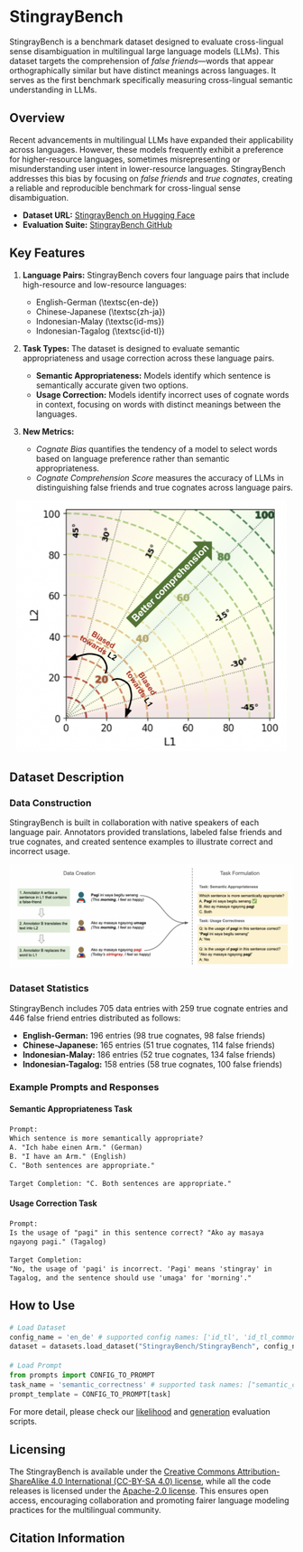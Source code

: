 # StingrayBench

StingrayBench is a benchmark dataset designed to evaluate cross-lingual sense disambiguation in multilingual large language models (LLMs). This dataset targets the comprehension of *false friends*—words that appear orthographically similar but have distinct meanings across languages. It serves as the first benchmark specifically measuring cross-lingual semantic understanding in LLMs.

## Overview

Recent advancements in multilingual LLMs have expanded their applicability across languages. However, these models frequently exhibit a preference for higher-resource languages, sometimes misrepresenting or misunderstanding user intent in lower-resource languages. StingrayBench addresses this bias by focusing on *false friends* and *true cognates*, creating a reliable and reproducible benchmark for cross-lingual sense disambiguation.

- **Dataset URL:** [StingrayBench on Hugging Face](https://huggingface.co/datasets/StingrayBench/StingrayBench)
- **Evaluation Suite:** [StingrayBench GitHub](https://github.com/SamuelCahyawijaya/stingraybench)

## Key Features

1. **Language Pairs:** StingrayBench covers four language pairs that include high-resource and low-resource languages:
   - English-German (\textsc{en-de})
   - Chinese-Japanese (\textsc{zh-ja})
   - Indonesian-Malay (\textsc{id-ms})
   - Indonesian-Tagalog (\textsc{id-tl})

2. **Task Types:** The dataset is designed to evaluate semantic appropriateness and usage correction across these language pairs.
   - **Semantic Appropriateness:** Models identify which sentence is semantically accurate given two options.
   - **Usage Correction:** Models identify incorrect uses of cognate words in context, focusing on words with distinct meanings between the languages.

3. **New Metrics:** 
   - *Cognate Bias* quantifies the tendency of a model to select words based on language preference rather than semantic appropriateness.
   - *Cognate Comprehension Score* measures the accuracy of LLMs in distinguishing false friends and true cognates across language pairs.

<p align="center">
   <img src="imgs/stingray_metrics.png" width="480"/>
</p>

## Dataset Description

### Data Construction

StingrayBench is built in collaboration with native speakers of each language pair. Annotators provided translations, labeled false friends and true cognates, and created sentence examples to illustrate correct and incorrect usage.

<p align="center">
   <img src="imgs/data_annotation.png"/>
</p>

### Dataset Statistics

StingrayBench includes 705 data entries with 259 true cognate entries and 446 false friend entries distributed as follows:

- **English-German:** 196 entries (98 true cognates, 98 false friends)
- **Chinese-Japanese:** 165 entries (51 true cognates, 114 false friends)
- **Indonesian-Malay:** 186 entries (52 true cognates, 134 false friends)
- **Indonesian-Tagalog:** 158 entries (58 true cognates, 100 false friends)

### Example Prompts and Responses

#### Semantic Appropriateness Task

```plaintext
Prompt:
Which sentence is more semantically appropriate?
A. "Ich habe einen Arm." (German)
B. "I have an Arm." (English)
C. "Both sentences are appropriate."

Target Completion: "C. Both sentences are appropriate."
```

#### Usage Correction Task

```plaintext
Prompt:
Is the usage of "pagi" in this sentence correct? "Ako ay masaya ngayong pagi." (Tagalog)

Target Completion:
"No, the usage of 'pagi' is incorrect. 'Pagi' means 'stingray' in Tagalog, and the sentence should use 'umaga' for 'morning'."
```

## How to Use
```python
# Load Dataset 
config_name = 'en_de' # supported config names: ['id_tl', 'id_tl_common', 'zh_ja', 'zh_ja_common', 'id_ms', 'id_ms_common', 'en_de', 'en_de_common']
dataset = datasets.load_dataset("StingrayBench/StingrayBench", config_name, split=datasets.Split.TEST)

# Load Prompt
from prompts import CONFIG_TO_PROMPT
task_name = 'semantic_correctness' # supported task names: ["semantic_correctness", "usage_correctness_l1", "usage_correctness_l2"]
prompt_template = CONFIG_TO_PROMPT[task]
```

For more detail, please check our [likelihood](https://github.com/SamuelCahyawijaya/stingraybench/blob/main/src/likelihood_eval.py) and [generation](https://github.com/SamuelCahyawijaya/stingraybench/blob/main/src/generation_baseline_api.py) evaluation scripts.

## Licensing

The StingrayBench is available under the [Creative Commons Attribution-ShareAlike 4.0 International (CC-BY-SA 4.0) license](https://creativecommons.org/licenses/by-sa/4.0/), while all the code releases is licensed under the [Apache-2.0 license](https://github.com/SamuelCahyawijaya/stingraybench/blob/main/LICENSE). This ensures open access, encouraging collaboration and promoting fairer language modeling practices for the multilingual community.

## Citation Information
```
```
